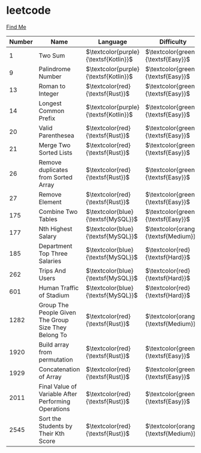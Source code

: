 # leetcode


[Find Me](https://leetcode.com/mgrazianoc/)

| Number  | Name                                                  | Language                                | Difficulty                               |
| ------- | -----------------                                     | --------------------------------------- | ---------------------------------------- |
| 1       | Two Sum                                               | $\textcolor{purple}{\textsf{Kotlin}}$   | $\textcolor{green}{\textsf{Easy}}$       |
| 9       | Palindrome Number                                     | $\textcolor{purple}{\textsf{Kotlin}}$   | $\textcolor{green}{\textsf{Easy}}$       |
| 13      | Roman to Integer                                      | $\textcolor{red}{\textsf{Rust}}$        | $\textcolor{green}{\textsf{Easy}}$       |
| 14      | Longest Common Prefix                                 | $\textcolor{purple}{\textsf{Kotlin}}$   | $\textcolor{green}{\textsf{Easy}}$       |
| 20      | Valid Parenthesea                                     | $\textcolor{red}{\textsf{Rust}}$        | $\textcolor{green}{\textsf{Easy}}$       |
| 21      | Merge Two Sorted Lists                                | $\textcolor{red}{\textsf{Rust}}$        | $\textcolor{green}{\textsf{Easy}}$       |
| 26      | Remove duplicates from Sorted Array                   | $\textcolor{red}{\textsf{Rust}}$        | $\textcolor{green}{\textsf{Easy}}$       |
| 27      | Remove Element                   			  | $\textcolor{red}{\textsf{Rust}}$        | $\textcolor{green}{\textsf{Easy}}$       |
| 175     | Combine Two Tables                  	          | $\textcolor{blue}{\textsf{MySQL}}$      | $\textcolor{green}{\textsf{Easy}}$       |
| 177     | Nth Highest Salary                  	          | $\textcolor{blue}{\textsf{MySQL}}$      | $\textcolor{orange}{\textsf{Medium}}$    |
| 185     | Department Top Three Salaries                  	  | $\textcolor{blue}{\textsf{MySQL}}$      | $\textcolor{red}{\textsf{Hard}}$         |
| 262     | Trips And Users                  	  	          | $\textcolor{blue}{\textsf{MySQL}}$      | $\textcolor{red}{\textsf{Hard}}$         |
| 601     | Human Traffic of Stadium                  	          | $\textcolor{blue}{\textsf{MySQL}}$      | $\textcolor{red}{\textsf{Hard}}$         |
| 1282    | Group The People Given The Group Size They Belong To  | $\textcolor{red}{\textsf{Rust}}$        | $\textcolor{orange}{\textsf{Medium}}$    |
| 1920    | Build array from permutation                          | $\textcolor{red}{\textsf{Rust}}$        | $\textcolor{green}{\textsf{Easy}}$       |
| 1929    | Concatenation of Array                                | $\textcolor{red}{\textsf{Rust}}$        | $\textcolor{green}{\textsf{Easy}}$       |
| 2011    | Final Value of Variable After Performing Operations   | $\textcolor{red}{\textsf{Rust}}$        | $\textcolor{green}{\textsf{Easy}}$       |
| 2545    | Sort the Students by Their Kth Score                  | $\textcolor{red}{\textsf{Rust}}$        | $\textcolor{orange}{\textsf{Medium}}$    |

